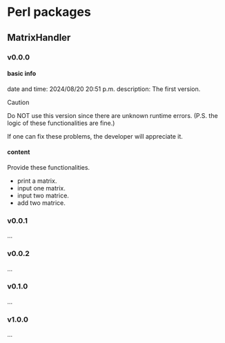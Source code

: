 # Perl packages
## MatrixHandler
### v0.0.0
#### basic info
date and time: 2024/08/20 20:51 p.m.
description: The first version.

> [!CAUTION]
> Do NOT use this version since there are unknown runtime errors. (P.S. the logic of these functionalities are fine.)
>
> If one can fix these problems, the developer will appreciate it.

#### content

Provide these functionalities.

+ print a matrix.
+ input one matrix.
+ input two matrice.
+ add two matrice.

### v0.0.1

...

### v0.0.2

...

### v0.1.0

...

### v1.0.0

...
  
